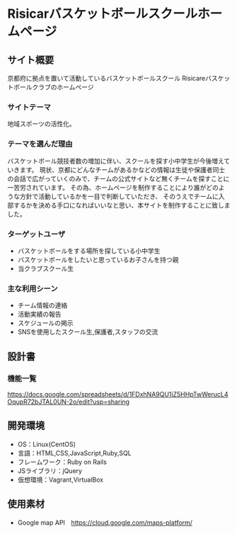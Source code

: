 # Risicarバスケットボールスクールホームページ

## サイト概要
京都府に拠点を置いて活動しているバスケットボールスクール
Risicareバスケットボールクラブのホームページ

### サイトテーマ
地域スポーツの活性化。

### テーマを選んだ理由
バスケットボール競技者数の増加に伴い、スクールを探す小中学生が今後増えていきます。
現状、京都にどんなチームがあるかなどの情報は生徒や保護者同士の会話で広がっていくのみで、チームの公式サイトなど無くチームを探すことに一苦労されています。
その為、ホームページを制作することにより誰がどのような方針で活動しているかを一目で判断していただき、
そのうえでチームに入部するかを決める手口になればいいなと思い、本サイトを制作することに致しました。

### ターゲットユーザ
- バスケットボールをする場所を探している小中学生
- バスケットボールをしたいと思っているお子さんを持つ親
- 当クラブスクール生

### 主な利用シーン
- チーム情報の連絡
- 活動実績の報告
- スケジュールの掲示
- SNSを使用したスクール生,保護者,スタッフの交流

## 設計書

### 機能一覧
https://docs.google.com/spreadsheets/d/1FDxhNA9QU1iZ5HHpTwWerucL4OqupR72bJTAL0UN-2o/edit?usp=sharing

## 開発環境
- OS：Linux(CentOS)
- 言語：HTML,CSS,JavaScript,Ruby,SQL
- フレームワーク：Ruby on Rails
- JSライブラリ：jQuery
- 仮想環境：Vagrant,VirtualBox

## 使用素材
- Google map API　https://cloud.google.com/maps-platform/
